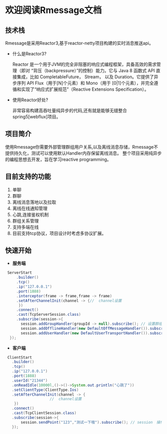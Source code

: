 # 欢迎阅读Rmessage文档

##  技术栈
Rmessage是采用Reactor3,基于reactor-netty项目构建的实时消息推送api。
 - 什么是Reactor3?
 
   Reactor 是一个用于JVM的完全非阻塞的响应式编程框架，具备高效的需求管理（即对 “背压（backpressure）”的控制）能力。它与 Java 8 函数式 API 直接集成，比如 CompletableFuture， Stream， 以及 Duration。它提供了异步序列 API Flux（用于[N]个元素）和 Mono（用于 [0|1]个元素），并完全遵循和实现了“响应式扩展规范”（Reactive Extensions Specification）。
 - 使用Reactor好处?
 
   非常容易构建高吞吐量纯异步的代码,还有就是能够无缝整合spring5[webflux]项目。

##  项目简介
使用Rmessage你需要外部管理群组用户关系,以及离线消息存储，Rmessage不提供持久化，测试可以使用默认Handler内存保留离线消息。
整个项目采用纯异步的编程思想去开发，旨在学习reactive programming。



##  目前支持的功能
1. 单聊
2. 群聊
3. 离线消息落地以及拉取
4. 离线在线通知管理
5. 心跳,连接鉴权机制
6. 群组关系管理
7. 支持多端在线
8. 目前支持tcp协议，项目设计时考虑多协议扩展。




##  快速开始
- **服务端**

```java
 ServerStart
     .builder()
     .tcp()
     .ip("127.0.0.1")
     .port(1888)
     .interceptor(frame -> frame,frame -> frame)
     .setAfterChannelInit(channel -> {//  channel设置
      })
     .connect()
     .cast(TcpServerSession.class)
     .subscribe(session->{
       session.addGroupHandler(groupId -> null).subscribe(); // 设置群组管理handler
       session.addOfflineHandler(new DefaultOffMessageHandler()).subscribe(); // 设置离线消息handler
       session.addUserHandler(new DefaultUserTransportHandler()).subscribe(); // 设置用户关系管handler
  });
```

- **客户端**

```java
 ClientStart
   .builder()
   .tcp()
   .ip("127.0.0.1")
   .port(1888)
   .userId("21344")
   .onReadIdle(10000l,()->()->System.out.println("心跳了"))
   .setClientType(ClientType.Ios)
   .setAfterChannelInit(channel -> {
                    //  channel设置
    })
   .connect()
   .cast(TcpClientSession.class)
   .subscribe(session->{
       session.sendPoint("123","测试一下哦").subscribe(); // session　操作类
   });
```

